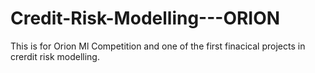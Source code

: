 # Credit-Risk-Modelling---ORION
This is for Orion Ml Competition and one of the first finacical projects in crerdit risk modelling.
